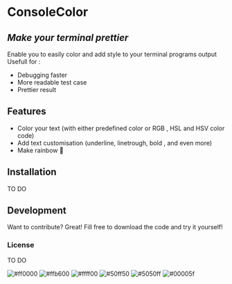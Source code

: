 # ConsoleColor
## _Make your terminal prettier_


Enable you to easily color and add style to your terminal programs output
Usefull for :
- Debugging faster
- More readable test case
- Prettier result

## Features

- Color your text (with either predefined color or RGB , HSL and HSV color code)
- Add text customisation (underline, linetrough, bold , and even more)
- Make rainbow 🌈

## Installation

TO DO

## Development

Want to contribute? Great!
Fill free to download the code and try it yourself!

### License

TO DO

![#ff0000](https://via.placeholder.com/15/ff0000/000000?text=+)
![#ffb600](https://via.placeholder.com/15/ffb600/000000?text=+)
![#ffff00](https://via.placeholder.com/15/ffff00/000000?text=+)
![#50ff50](https://via.placeholder.com/15/50ff50/000000?text=+)
![#5050ff](https://via.placeholder.com/15/5050ff/000000?text=+)
![#00005f](https://via.placeholder.com/15/00005f/000000?text=+)
